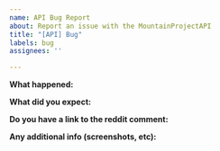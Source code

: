 ```yaml
---
name: API Bug Report
about: Report an issue with the MountainProjectAPI
title: "[API] Bug"
labels: bug
assignees: ''

---
```


**What happened:**

**What did you expect:**

**Do you have a link to the reddit comment:**

**Any additional info (screenshots, etc):**
